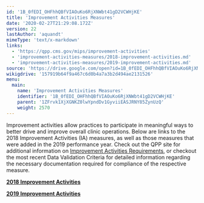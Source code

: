 ```yaml
---
id: '1B_0fEDI_OHFhhQBfVIAOuKo6RjXNWbt41gD2VCWHjKE'
title: 'Improvement Activities Measures'
date: '2020-02-27T21:29:08.172Z'
version: 22
lastAuthor: 'aquandt'
mimeType: 'text/x-markdown'
links:
  - 'https://qpp.cms.gov/mips/improvement-activities'
  - 'improvement-activities-measures/2018-improvement-activities.md'
  - 'improvement-activities-measures/2019-improvement-activities.md'
source: 'https://drive.google.com/open?id=1B_0fEDI_OHFhhQBfVIAOuKo6RjXNWbt41gD2VCWHjKE'
wikigdrive: '157919b64f9a467c6d0b4a7a3b2d494ae2131526'
menu:
  main:
    name: 'Improvement Activities Measures'
    identifier: '1B_0fEDI_OHFhhQBfVIAOuKo6RjXNWbt41gD2VCWHjKE'
    parent: '1ZFrvk1XjXGNKZ0lwYpndDv1GyviiEASJRNY85ZynUzQ'
    weight: 2570
---
```





Improvement activities allow practices to participate in meaningful ways to better drive and improve overall clinic operations. Below are links to the 2018 Improvement Activities (IA) measures, as well as those measures that were added in the 2019 performance year. Check out the QPP site for additional information on [Improvement Activities Requirements](https://qpp.cms.gov/mips/improvement-activities), or checkout the most recent Data Validation Criteria for detailed information regarding the necessary documentation required for compliance of the respective measure.




[**2018 Improvement Activities**](improvement-activities-measures/2018-improvement-activities.md)




[**2019 Improvement Activities**](improvement-activities-measures/2019-improvement-activities.md)

